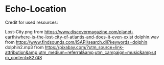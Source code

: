 # Echo-Location

Credit for used resources:

Lost-City.png from https://www.discovermagazine.com/planet-earth/where-is-the-lost-city-of-atlantis-and-does-it-even-exist
dolphin.wav from https://www.findsounds.com/ISAPI/search.dll?keywords=dolphin
dolphin2.mp3 from https://pixabay.com/?utm_source=link-attribution&amp;utm_medium=referral&amp;utm_campaign=music&amp;utm_content=82748

